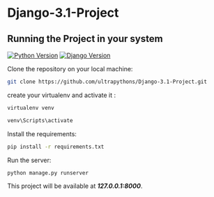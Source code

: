 # Django-3.1-Project

## Running the Project in your system
[![Python Version](https://img.shields.io/badge/python-3.8-brightgreen.svg)](https://python.org)
[![Django Version](https://img.shields.io/badge/django-3.1-brightgreen.svg)](https://djangoproject.com)


Clone the repository on your local machine:

```bash
git clone https://github.com/ultrapythons/Django-3.1-Project.git
```

create your virtualenv and activate it :

```bash
virtualenv venv

venv\Scripts\activate
```

Install the requirements:

```bash
pip install -r requirements.txt
```

Run the server:

```bash
python manage.py runserver
```
This project will be available at ***127.0.0.1:8000***.


